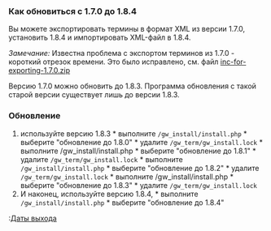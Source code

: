 ### Как обновиться с 1.7.0 до 1.8.4 ###

Вы можете экспортировать термины в формат XML из версии 1.7.0, установить 1.8.4 и импортировать XML-файл в 1.8.4.

_Замечание:_ Известна проблема с экспортом терминов из 1.7.0 - короткий отрезок времени. Это было исправлено, см. файл [inc-for-exporting-1.7.0.zip](http://groups.google.com/group/glossword/files?hl=en)

Версию 1.7.0 можно обновить до 1.8.3. Программа обновления с такой старой версии существует лишь до версии 1.8.3.

### Обновление ###

  1. используйте версию 1.8.3
    * выполните `/gw_install/install.php`
    * выберите "обновление до 1.8.0"
    * удалите `/gw_term/gw_install.lock`
    * выполните /gw\_install/install.php
    * выберите "обновление до 1.8.1"
    * удалите `/gw_term/gw_install.lock`
    * выполните `/gw_install/install.php`
    * выберите "обновление до 1.8.2"
    * удалите `/gw_term/gw_install.lock`
    * выполните /gw\_install/install.php
    * выберите "обновление до 1.8.3"
    * удалите `/gw_term/gw_install.lock`
  1. И наконец, используйте версию 1.8.4,
    * выполните `/gw_install/install.php`
    * выберите "обновление до 1.8.4"

:[Даты выхода](KB1642090376.md)